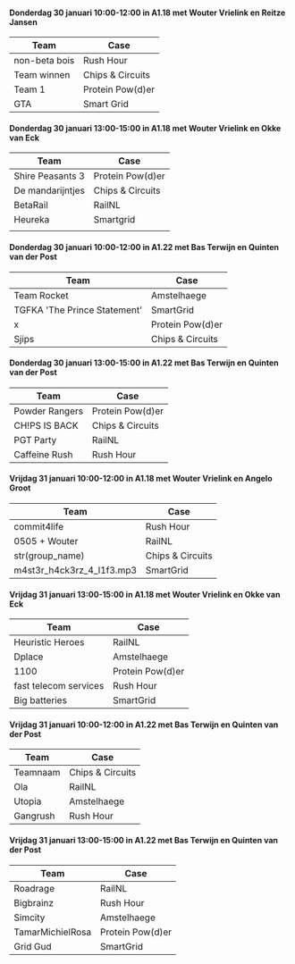 #### Donderdag 30 januari 10:00-12:00 in A1.18 met Wouter Vrielink en Reitze Jansen
| Team                                                                              | Case             |
|-----------------------------------------------------------------------------------|------------------|
| non-beta bois                                                                     | Rush Hour        |
| Team winnen                                                                       | Chips & Circuits |
| Team 1                                                                            | Protein Pow(d)er |
| GTA                                                                               | Smart Grid       |

#### Donderdag 30 januari 13:00-15:00 in A1.18 met Wouter Vrielink en Okke van Eck
| Team                                                                              | Case             |
|-----------------------------------------------------------------------------------|------------------|
| Shire Peasants 3                                                                  | Protein Pow(d)er |
| De mandarijntjes                                                                  | Chips & Circuits |
| BetaRail                                                                          | RailNL           |
| Heureka                                                                           | Smartgrid        |
|                                                                                   |                  |

#### Donderdag 30 januari 10:00-12:00 in A1.22 met Bas Terwijn en Quinten van der Post
| Team                                                                              | Case             |
|-----------------------------------------------------------------------------------|------------------|
| Team Rocket                                                                       | Amstelhaege      |
| TGFKA 'The Prince Statement'                                                      | SmartGrid        |
| x                                                                                 | Protein Pow(d)er |
| Sjips                                                                             | Chips & Circuits |

#### Donderdag 30 januari 13:00-15:00 in A1.22 met Bas Terwijn en Quinten van der Post
| Team                                                                              | Case             |
|-----------------------------------------------------------------------------------|------------------|
| Powder Rangers                                                                    | Protein Pow(d)er |
| CH!PS IS BACK                                                                     | Chips & Circuits |
| PGT Party                                                                         | RailNL           |
| Caffeine Rush                                                                     | Rush Hour        |

#### Vrijdag 31 januari 10:00-12:00 in A1.18 met Wouter Vrielink en Angelo Groot
| Team                                                                            | Case             |
|---------------------------------------------------------------------------------|------------------|
| commit4life                                                                     | Rush Hour        |
| 0505 + Wouter                                                                   | RailNL           |
| str(group_name)                                                                 | Chips & Circuits |
| m4st3r_h4ck3rz_4_l1f3.mp3                                                       | SmartGrid        |

#### Vrijdag 31 januari 13:00-15:00 in A1.18 met Wouter Vrielink en Okke van Eck
| Team                                                                            | Case             |
|---------------------------------------------------------------------------------|------------------|
| Heuristic Heroes                                                                | RailNL           |
| Dplace                                                                          | Amstelhaege      |
| 1100                                                                            | Protein Pow(d)er |
| fast telecom services                                                           | Rush Hour        |
| Big batteries                                                                   | SmartGrid        |

#### Vrijdag 31 januari 10:00-12:00 in A1.22 met Bas Terwijn en Quinten van der Post
| Team                                                                            | Case             |
|---------------------------------------------------------------------------------|------------------|
| Teamnaam                                                                        | Chips & Circuits |
| Ola                                                                             | RailNL           |
| Utopia                                                                          | Amstelhaege      |
| Gangrush                                                                        | Rush Hour        |

#### Vrijdag 31 januari 13:00-15:00 in A1.22 met Bas Terwijn en Quinten van der Post
| Team                                                                            | Case             |
|---------------------------------------------------------------------------------|------------------|
| Roadrage                                                                        | RailNL           |
| Bigbrainz                                                                       | Rush Hour        |
| Simcity                                                                         | Amstelhaege      |
| TamarMichielRosa                                                                | Protein Pow(d)er |
| Grid Gud                                                                        | SmartGrid        |
